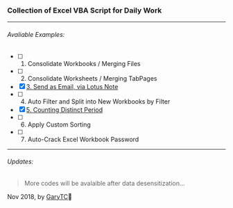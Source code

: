 ### Collection of Excel VBA Script for Daily Work
---
###### Avaliable Examples:
- [ ] 1. Consolidate Workbooks / Merging Files
- [ ] 2. Consolidate Worksheets / Merging TabPages 
- [X] [3. Send as Email, via Lotus Note](https://github.com/rayony/excel-macro/tree/master/3.Generate-Email-with-LN)
- [ ] 4. Auto Filter and Split into New Workbooks by Filter 
- [x] [5. Counting Distinct Period](https://github.com/rayony/excel-macro/tree/master/5.%20%20Counting%20Distinct%20Period)
- [ ] 6. Apply Custom Sorting
- [ ] 7. Auto-Crack Excel Workbook Password
---

###### Updates:
> More codes will be avalaible after data desensitization... 

Nov 2018, by [GaryTC](https://github.com/rayony/):space_invader: 
